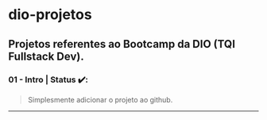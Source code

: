 # dio-projetos

## Projetos referentes ao Bootcamp da DIO (TQI Fullstack Dev).


### 01 - Intro | Status :heavy_check_mark::
> Simplesmente adicionar o projeto ao github.

---
